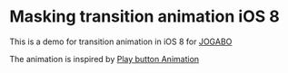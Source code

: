 Masking transition animation iOS 8
===================

This is a demo for transition animation in iOS 8 for [JOGABO](http://jogabo.com/)

The animation is inspired by [Play button Animation](https://dribbble.com/shots/1477206-Play-button-Animation?list=users&offset=0) 


